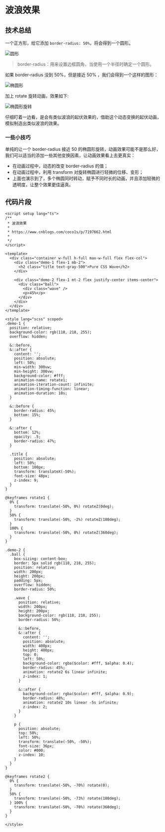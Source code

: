 # 波浪效果

## 技术总结

一个正方形，给它添加 `border-radius: 50%`，将会得到一个圆形。

![圆形](https://user-images.githubusercontent.com/8554143/28261913-c1757820-6b13-11e7-9cdc-32cb75331b03.png)

> border-radius：用来设置边框圆角，当使用一个半径时确定一个圆形。

如果 border-radius 没到 50%，但是接近 50% ，我们会得到一个这样的图形：

![椭圆形](https://user-images.githubusercontent.com/8554143/28261931-cf981944-6b13-11e7-8162-2bd5d2d2d77e.png)

加上 rotate 旋转动画，效果如下:

![椭圆形旋转](https://user-images.githubusercontent.com/8554143/28262766-ddd5c742-6b16-11e7-81da-c238ff92955d.gif)

仔细盯着一边看，是会有类似波浪的起伏效果的，借助这个动态变换的起伏动画，模拟制造出类似波浪的效果。

### 一些小技巧

单纯的让一个 border-radius 接近 50 的椭圆形旋转，动画效果可能不是那么好，我们可以适当的添加一些其他变换因素，让动画效果看上去更真实：

- 在动画过程中，动态的改变 border-radius 的值；
- 在动画过程中，利用 transform 对旋转椭圆进行轻微的位移、变形；
- 上面也演示到了，多个椭圆同时转动，赋予不同时长的动画，并且添加轻微的透明度，让整个效果更佳逼真。


## 代码片段
``` vue
<script setup lang="ts">
/**
 * 波浪效果
 *
 * https://www.cnblogs.com/coco1s/p/7197662.html
 *
 */
</script>

<template>
  <div class="container w-full h-full max-w-full flex flex-col">
    <div class="demo-1 flex-1 mb-2">
      <h2 class="title text-gray-500">Pure CSS Wave</h2>
    </div>

    <div class="demo-2 flex-1 mt-2 flex justify-center items-center">
      <div class="ball">
        <div class="wave" />
        <p>45%</p>
      </div>
    </div>
  </div>
</template>

<style lang="scss" scoped>
.demo-1 {
  position: relative;
  background-color: rgb(118, 218, 255);
  overflow: hidden;

  &::before,
  &::after {
    content: '';
    position: absolute;
    left: 50%;
    min-width: 300vw;
    min-height: 300vw;
    background-color: #fff;
    animation-name: rotate1;
    animation-iteration-count: infinite;
    animation-timing-function: linear;
    animation-duration: 10s;
  }

  &::before {
    border-radius: 45%;
    bottom: 15%;
  }

  &::after {
    bottom: 12%;
    opacity: .5;
    border-radius: 47%;
  }

  .title {
    position: absolute;
    left: 50%;
    bottom: 100px;
    transform: translateX(-50%);
    font-size: 48px;
    z-index: 9;
  }
}

@keyframes rotate1 {
  0% {
    transform: translate(-50%, 0%) rotateZ(0deg);
  }
  50% {
    transform: translate(-50%, -2%) rotateZ(180deg);
  }
  100% {
    transform: translate(-50%, 0%) rotateZ(360deg);
  }
}

.demo-2 {
  .ball {
    box-sizing: content-box;
    border: 5px solid rgb(118, 218, 255);
    position: relative;
    width: 200px;
    height: 200px;
    padding: 5px;
    overflow: hidden;
    border-radius: 50%;

    .wave {
      position: relative;
      width: 200px;
      height: 200px;
      background-color: rgb(118, 218, 255);
      border-radius: 50%;

      &::before,
      &::after {
        content: '';
        position: absolute;
        width: 400px;
        height: 400px;
        top: 0;
        left: 50%;
        background-color: rgba($color: #fff, $alpha: 0.4);
        border-radius: 45%;
        animation: rotate2 6s linear infinite;
        z-index: 1;
      }

      &::after {
        background-color: rgba($color: #fff, $alpha: 0.9);
        border-radius: 48%;
        animation: rotate2 10s linear -5s infinite;
        z-index: 2;
      }
    }

    p {
      position: absolute;
      top: 50%;
      left: 50%;
      transform: translate(-50%, -50%);
      font-size: 36px;
      color: #000;
      z-index: 10;
    }
  }
}

@keyframes rotate2 {
  0% {
    transform: translate(-50%, -70%) rotate(0);
  }
  50% {
    transform: translate(-50%, -73%) rotate(180deg);
  } 100% {
    transform: translate(-50%, -70%) rotate(360deg);
  }
}

</style>
```
